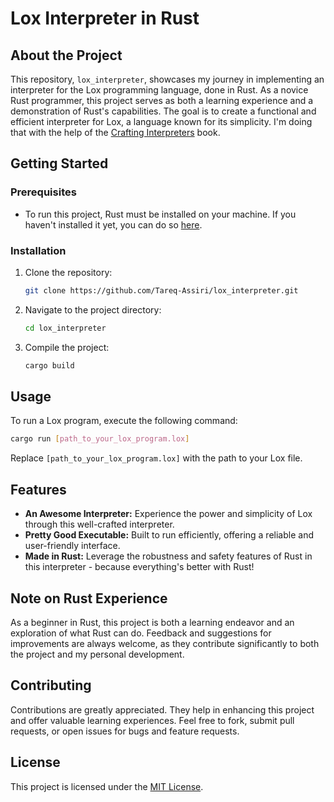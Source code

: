 
# Lox Interpreter in Rust

## About the Project
This repository, `lox_interpreter`, showcases my journey in implementing an interpreter for the Lox programming language, done in Rust. As a novice Rust programmer, this project serves as both a learning experience and a demonstration of Rust's capabilities. The goal is to create a functional and efficient interpreter for Lox, a language known for its simplicity.
I'm doing that with the help of the [Crafting Interpreters](https://craftinginterpreters.com) book.
## Getting Started

### Prerequisites
- To run this project, Rust must be installed on your machine. If you haven't installed it yet, you can do so [here](https://www.rust-lang.org/learn/get-started).

### Installation
1. Clone the repository:
   ```bash
   git clone https://github.com/Tareq-Assiri/lox_interpreter.git
   ```
2. Navigate to the project directory:
   ```bash
   cd lox_interpreter
   ```
3. Compile the project:
   ```bash
   cargo build
   ```

## Usage
To run a Lox program, execute the following command:
```bash
cargo run [path_to_your_lox_program.lox]
```
Replace `[path_to_your_lox_program.lox]` with the path to your Lox file.

## Features
- **An Awesome Interpreter:** Experience the power and simplicity of Lox through this well-crafted interpreter.
- **Pretty Good Executable:** Built to run efficiently, offering a reliable and user-friendly interface.
- **Made in Rust:** Leverage the robustness and safety features of Rust in this interpreter - because everything's better with Rust!

## Note on Rust Experience
As a beginner in Rust, this project is both a learning endeavor and an exploration of what Rust can do. Feedback and suggestions for improvements are always welcome, as they contribute significantly to both the project and my personal development.

## Contributing
Contributions are greatly appreciated. They help in enhancing this project and offer valuable learning experiences. Feel free to fork, submit pull requests, or open issues for bugs and feature requests.

## License
This project is licensed under the [MIT License](LICENSE).
